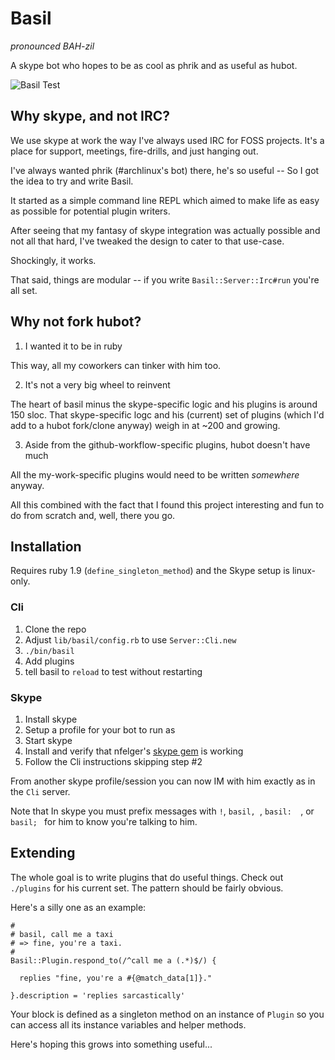 # Basil

*pronounced BAH-zil*

A skype bot who hopes to be as cool as phrik and as useful as hubot.

![Basil Test](http://pbrisbin.com/static/fileshare/basil_test.png)

## Why skype, and not IRC?

We use skype at work the way I've always used IRC for FOSS projects. 
It's a place for support, meetings, fire-drills, and just hanging out.

I've always wanted phrik (#archlinux's bot) there, he's so useful -- So 
I got the idea to try and write Basil.

It started as a simple command line REPL which aimed to make life as 
easy as possible for potential plugin writers.

After seeing that my fantasy of skype integration was actually possible 
and not all that hard, I've tweaked the design to cater to that 
use-case.

Shockingly, it works.

That said, things are modular -- if you write `Basil::Server::Irc#run` 
you're all set.

## Why not fork hubot?

1. I wanted it to be in ruby

This way, all my coworkers can tinker with him too.

2. It's not a very big wheel to reinvent

The heart of basil minus the skype-specific logic and his plugins is 
around 150 sloc. That skype-specific logc and his (current) set of 
plugins (which I'd add to a hubot fork/clone anyway) weigh in at ~200 
and growing.

3. Aside from the github-workflow-specific plugins, hubot doesn't have 
   much

All the my-work-specific plugins would need to be written *somewhere* 
anyway.

All this combined with the fact that I found this project interesting 
and fun to do from scratch and, well, there you go.

## Installation

Requires ruby 1.9 (`define_singleton_method`) and the Skype setup is 
linux-only.

### Cli

1. Clone the repo
2. Adjust `lib/basil/config.rb` to use `Server::Cli.new`
3. `./bin/basil`
4. Add plugins
5. tell basil to `reload` to test without restarting

### Skype

1. Install skype
2. Setup a profile for your bot to run as
3. Start skype
4. Install and verify that nfelger's [skype gem][] is working
5. Follow the Cli instructions skipping step #2

[skype gem]: https://github.com/nfelger/skype

From another skype profile/session you can now IM with him exactly as in 
the `Cli` server.

Note that In skype you must prefix messages with `!`, `basil, `, `basil: 
`, or `basil; ` for him to know you're talking to him.

## Extending

The whole goal is to write plugins that do useful things. Check out 
`./plugins` for his current set. The pattern should be fairly obvious.

Here's a silly one as an example:

~~~ { .ruby }
#
# basil, call me a taxi
# => fine, you're a taxi.
#
Basil::Plugin.respond_to(/^call me a (.*)$/) {

  replies "fine, you're a #{@match_data[1]}."

}.description = 'replies sarcastically'
~~~

Your block is defined as a singleton method on an instance of `Plugin` 
so you can access all its instance variables and helper methods.

Here's hoping this grows into something useful...
